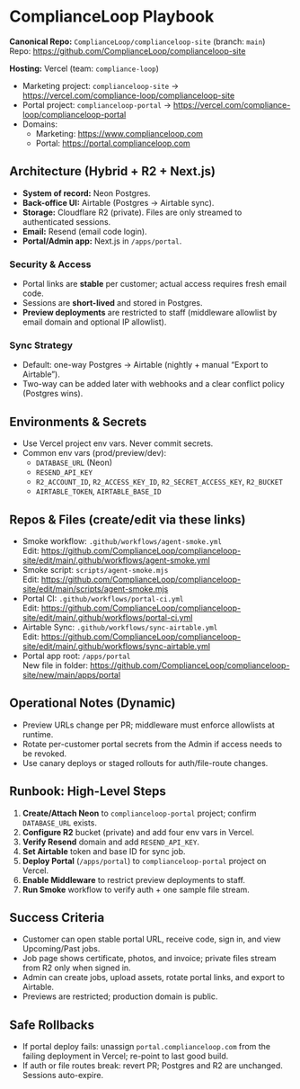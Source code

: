 # ComplianceLoop Playbook

**Canonical Repo:** `ComplianceLoop/complianceloop-site` (branch: `main`)  
Repo: https://github.com/ComplianceLoop/complianceloop-site

**Hosting:** Vercel (team: `compliance-loop`)  
- Marketing project: `complianceloop-site` → https://vercel.com/compliance-loop/complianceloop-site  
- Portal project: `complianceloop-portal` → https://vercel.com/compliance-loop/complianceloop-portal  
- Domains:  
  - Marketing: https://www.complianceloop.com  
  - Portal: https://portal.complianceloop.com

## Architecture (Hybrid + R2 + Next.js)
- **System of record:** Neon Postgres.
- **Back-office UI:** Airtable (Postgres → Airtable sync).
- **Storage:** Cloudflare R2 (private). Files are only streamed to authenticated sessions.
- **Email:** Resend (email code login).
- **Portal/Admin app:** Next.js in `/apps/portal`.

### Security & Access
- Portal links are **stable** per customer; actual access requires fresh email code.
- Sessions are **short-lived** and stored in Postgres.
- **Preview deployments** are restricted to staff (middleware allowlist by email domain and optional IP allowlist).

### Sync Strategy
- Default: one-way Postgres → Airtable (nightly + manual “Export to Airtable”).
- Two-way can be added later with webhooks and a clear conflict policy (Postgres wins).

## Environments & Secrets
- Use Vercel project env vars. Never commit secrets.
- Common env vars (prod/preview/dev):
  - `DATABASE_URL` (Neon)
  - `RESEND_API_KEY`
  - `R2_ACCOUNT_ID`, `R2_ACCESS_KEY_ID`, `R2_SECRET_ACCESS_KEY`, `R2_BUCKET`
  - `AIRTABLE_TOKEN`, `AIRTABLE_BASE_ID`

## Repos & Files (create/edit via these links)
- Smoke workflow: `.github/workflows/agent-smoke.yml`  
  Edit: https://github.com/ComplianceLoop/complianceloop-site/edit/main/.github/workflows/agent-smoke.yml
- Smoke script: `scripts/agent-smoke.mjs`  
  Edit: https://github.com/ComplianceLoop/complianceloop-site/edit/main/scripts/agent-smoke.mjs
- Portal CI: `.github/workflows/portal-ci.yml`  
  Edit: https://github.com/ComplianceLoop/complianceloop-site/edit/main/.github/workflows/portal-ci.yml
- Airtable Sync: `.github/workflows/sync-airtable.yml`  
  Edit: https://github.com/ComplianceLoop/complianceloop-site/edit/main/.github/workflows/sync-airtable.yml
- Portal app root: `/apps/portal`  
  New file in folder: https://github.com/ComplianceLoop/complianceloop-site/new/main/apps/portal

## Operational Notes (Dynamic)
- Preview URLs change per PR; middleware must enforce allowlists at runtime.
- Rotate per-customer portal secrets from the Admin if access needs to be revoked.
- Use canary deploys or staged rollouts for auth/file-route changes.

## Runbook: High-Level Steps
1. **Create/Attach Neon** to `complianceloop-portal` project; confirm `DATABASE_URL` exists.
2. **Configure R2** bucket (private) and add four env vars in Vercel.
3. **Verify Resend** domain and add `RESEND_API_KEY`.
4. **Set Airtable** token and base ID for sync job.
5. **Deploy Portal** (`/apps/portal`) to `complianceloop-portal` project on Vercel.
6. **Enable Middleware** to restrict preview deployments to staff.
7. **Run Smoke** workflow to verify auth + one sample file stream.

## Success Criteria
- Customer can open stable portal URL, receive code, sign in, and view Upcoming/Past jobs.
- Job page shows certificate, photos, and invoice; private files stream from R2 only when signed in.
- Admin can create jobs, upload assets, rotate portal links, and export to Airtable.
- Previews are restricted; production domain is public.

## Safe Rollbacks
- If portal deploy fails: unassign `portal.complianceloop.com` from the failing deployment in Vercel; re-point to last good build.
- If auth or file routes break: revert PR; Postgres and R2 are unchanged. Sessions auto-expire.
